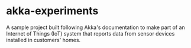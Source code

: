 # akka-experiments

A sample project built following Akka's documentation to make part of an Internet of Things (IoT) system that reports data from sensor devices installed in customers' homes. 

